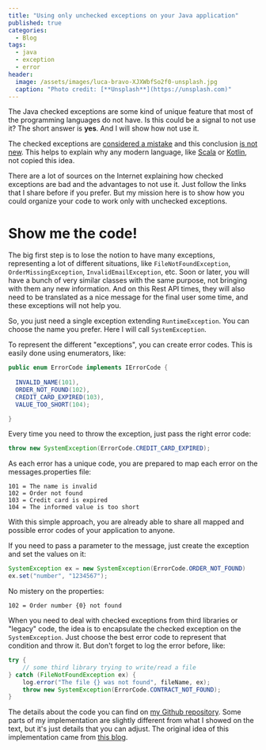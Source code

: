 ```yaml
---
title: "Using only unchecked exceptions on your Java application"
published: true
categories:
  - Blog
tags:
  - java
  - exception
  - error
header:
  image: /assets/images/luca-bravo-XJXWbfSo2f0-unsplash.jpg
  caption: "Photo credit: [**Unsplash**](https://unsplash.com)"
---
```


The Java checked exceptions are some kind of unique feature that most of the programming languages do not have. Is this could be a signal to not use it? The short answer is **yes**. And I will show how not use it.

The checked exceptions are [considered a mistake](https://testing.googleblog.com/2009/09/checked-exceptions-i-love-you-but-you.html) and this conclusion [is not new](http://radio-weblogs.com/0122027/stories/2003/04/01/JavasCheckedExceptionsWereAMistake.html). This helps to explain why any modern language, like [Scala](https://softwareengineering.stackexchange.com/questions/177806/decision-for-unchecked-exceptions-in-scala) or [Kotlin](https://kotlinlang.org/docs/reference/exceptions.html#checked-exceptions), not copied this idea.

There are a lot of sources on the Internet explaining how checked exceptions are bad and the advantages to not use it. Just follow the links that I share before if you prefer. But my mission here is to show how you could organize your code to work only with unchecked exceptions.

# Show me the code!

The big first step is to lose the notion to have many exceptions, representing a lot of different situations, like `FileNotFoundException`, `OrderMissingException`, `InvalidEmailException`, etc. Soon or later, you will have a bunch of very similar classes with the same purpose, not bringing with them any new information. And on this Rest API times, they will also need to be translated as a nice message for the final user some time, and these exceptions will not help you.

So, you just need a single exception extending `RuntimeException`. You can choose the name you prefer. Here I will call  `SystemException`.

To represent the different "exceptions", you can create error codes. This is easily done using enumerators, like:

```java
public enum ErrorCode implements IErrorCode {
	
  INVALID_NAME(101),
  ORDER_NOT_FOUND(102),
  CREDIT_CARD_EXPIRED(103),
  VALUE_TOO_SHORT(104);

}
```

Every time you need to throw the exception, just pass the right error code:

```java
throw new SystemException(ErrorCode.CREDIT_CARD_EXPIRED);
```

As each error has a unique code, you are prepared to map each error on the messages.properties file:

```properties
101 = The name is invalid
102 = Order not found
103 = Credit card is expired
104 = The informed value is too short
```

With this simple approach, you are already able to share all mapped and possible error codes of your application to anyone.

If you need to pass a parameter to the message, just create the exception and set the values on it:

```java
SystemException ex = new SystemException(ErrorCode.ORDER_NOT_FOUND)
ex.set("number", "1234567");
```

No mistery on the properties:

```properties
102 = Order number {0} not found
```

When you need to deal with checked exceptions from third libraries or "legacy" code, the idea is to encapsulate the checked exception on the `SystemException`. Just choose the best error code to represent that condition and throw it. But don't forget to log the error before, like:

```java
try {
    // some third library trying to write/read a file
} catch (FileNotFoundException ex) {
    log.error("The file {} was not found", fileName, ex);
    throw new SystemException(ErrorCode.CONTRACT_NOT_FOUND);
}
```

The details about the code you can find on [my Github repository](https://github.com/dherik/java-exception-handling/tree/master/src/test/java/io/github/dherik/exception). Some parts of my implementation are slightly different from what I showed on the text, but it's just details that you can adjust. The original idea of this implementation came from [this blog](https://northconcepts.com/blog/2013/01/18/6-tips-to-improve-your-exception-handling/).
